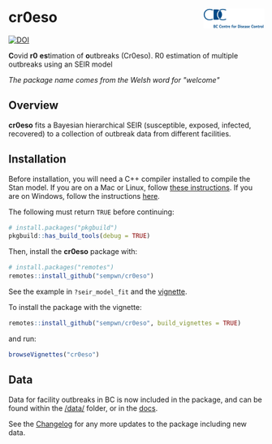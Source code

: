 # cr0eso <img src='man/figures/logo.png' align="right" height="39" />

<!-- badges: start -->

[![DOI](https://zenodo.org/badge/325662500.svg)](https://zenodo.org/badge/latestdoi/325662500)

<!-- badges: end -->



**C**ovid **r0** **es**timation of **o**utbreaks (Cr0eso). R0 estimation of multiple outbreaks using an SEIR model

*The package name comes from the Welsh word for "welcome"*

## Overview

**cr0eso** fits a Bayesian hierarchical SEIR (susceptible, exposed, infected, recovered) to a collection of outbreak data from different facilities.

## Installation

Before installation, you will need a C++ compiler installed to compile the Stan model. If you are on a Mac or Linux, follow [these instructions](https://github.com/stan-dev/rstan/wiki/RStan-Getting-Started). If you are on Windows, follow the instructions [here](https://github.com/stan-dev/rstan/wiki/Configuring-C---Toolchain-for-Windows).

The following must return `TRUE` before continuing:

``` r
# install.packages("pkgbuild")
pkgbuild::has_build_tools(debug = TRUE)
```

Then, install the **cr0eso** package with:

``` r
# install.packages("remotes")
remotes::install_github("sempwn/cr0eso")
```

See the example in `?seir_model_fit` and the [vignette](https://sempwn.github.io/cr0eso/articles/introduction_to_fitting.html).

To install the package with the vignette:

``` r
remotes::install_github("sempwn/cr0eso", build_vignettes = TRUE)
```

and run:

``` r
browseVignettes("cr0eso")
```

## Data

Data for facility outbreaks in BC is now included in the package, and can be found
within the [/data/](./data/) folder, or in the [docs](https://sempwn.github.io/cr0eso/reference/BC_LTHC_outbreaks_100Imputs.html). 

See the [Changelog](https://sempwn.github.io/cr0eso/news/index.html) for any more updates to the
package including new data.
